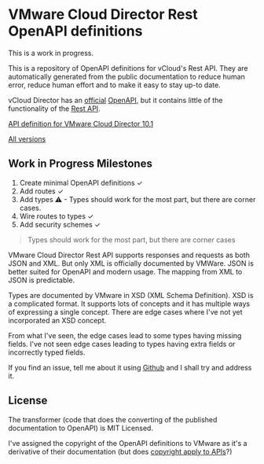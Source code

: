 # VMware Cloud Director Rest OpenAPI definitions

This is a work in progress.

This is a repository of OpenAPI definitions for vCloud's Rest API. They are
automatically generated from the public documentation to reduce human error,
reduce human effort and to make it easy to stay up-to date.

vCloud Director has an
[official](https://vdc-download.vmware.com/vmwb-repository/dcr-public/772aa4c5-7e61-4d80-8432-b8e0d821c969/2747ec83-6aef-4560-b1d1-55ed9adc4e73/vcd-openapi-docs.html)
[OpenAPI](https://github.com/vmware/vcd-api-schemas/blob/master/schemas/openapi/src/main/resources/schemas/vcloud-openapi-schemas.yaml),
but it contains little of the functionality of the
[Rest API](https://code.vmware.com/apis/912/vmware-cloud-director).

[API definition for VMware Cloud Director 10.1](./34.0.json)

[All versions](./)

## Work in Progress Milestones

1. Create minimal OpenAPI definitions ✓
2. Add routes ✓
3. Add types ⚠ - Types should work for the most part, but there are corner
   cases.
4. Wire routes to types ✓
5. Add security schemes ✓

> Types should work for the most part, but there are corner cases

VMware Cloud Director Rest API supports responses and requests as both JSON and
XML. But only XML is officially documented by VMWare. JSON is better suited for
OpenAPI and modern usage. The mapping from XML to JSON is predictable.

Types are documented by VMware in XSD (XML Schema Definition). XSD is a
complicated format. It supports lots of concepts and it has multiple ways of
expressing a single concept. There are edge cases where I've not yet
incorporated an XSD concept.

From what I've seen, the edge cases lead to some types having missing fields.
I've not seen edge cases leading to types having extra fields or incorrectly
typed fields.

If you find an issue, tell me about it using
[Github](https://github.com/ccouzens/vcloud-rest-openapi/issues) and I shall try
and address it.

## License

The transformer (code that does the converting of the published documentation to
OpenAPI) is MIT Licensed.

I've assigned the copyright of the OpenAPI definitions to VMware as it's a
derivative of their documentation (but does
[copyright apply to APIs](https://en.wikipedia.org/wiki/Google_v._Oracle_America)?)
